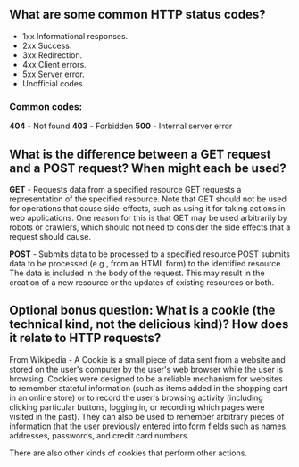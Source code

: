 ## What are some common HTTP status codes?

* 1xx Informational responses.
* 2xx Success.
* 3xx Redirection.
* 4xx Client errors.
* 5xx Server error.
* Unofficial codes

### Common codes:
**404** - Not found
**403** - Forbidden
**500** - Internal server error


## What is the difference between a GET request and a POST request? When might each be used?

**GET** - Requests data from a specified resource
GET requests a representation of the specified resource. Note that GET should not be used for operations that cause side-effects, such as using it for taking actions in web applications. One reason for this is that GET may be used arbitrarily by robots or crawlers, which should not need to consider the side effects that a request should cause.

**POST** - Submits data to be processed to a specified resource
POST submits data to be processed (e.g., from an HTML form) to the identified resource. The data is included in the body of the request. This may result in the creation of a new resource or the updates of existing resources or both.

## Optional bonus question: What is a cookie (the technical kind, not the delicious kind)? How does it relate to HTTP requests?

From Wikipedia - 
A Cookie is a small piece of data sent from a website and stored on the user's computer by the user's web browser while the user is browsing. Cookies were designed to be a reliable mechanism for websites to remember stateful information (such as items added in the shopping cart in an online store) or to record the user's browsing activity (including clicking particular buttons, logging in, or recording which pages were visited in the past). They can also be used to remember arbitrary pieces of information that the user previously entered into form fields such as names, addresses, passwords, and credit card numbers.

There are also other kinds of cookies that perform other actions.

